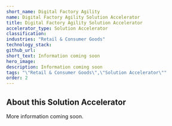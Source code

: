 ```yaml
---
short_name: Digital Factory Agility
name: Digital Factory Agility Solution Accelerator
title: Digital Factory Agility Solution Accelerator
accelerator_type: Solution Accelerator
classification: 
industries: "Retail & Consumer Goods"
technology_stack: 
github_url: 
short_text: Information coming soon
hero_image: 
description: Information coming soon
tags: "\"Retail & Consumer Goods\",\"Solution Accelerator\""
order: 2
---
```

## About this Solution Accelerator

More information coming soon.
